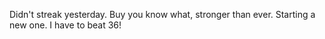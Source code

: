 Didn't streak yesterday. Buy you know what, stronger than ever. Starting a new one. I have to beat 36!